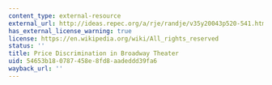 ```yaml
---
content_type: external-resource
external_url: http://ideas.repec.org/a/rje/randje/v35y20043p520-541.html
has_external_license_warning: true
license: https://en.wikipedia.org/wiki/All_rights_reserved
status: ''
title: Price Discrimination in Broadway Theater
uid: 54653b18-0787-458e-8fd8-aadeddd39fa6
wayback_url: ''
---
```

